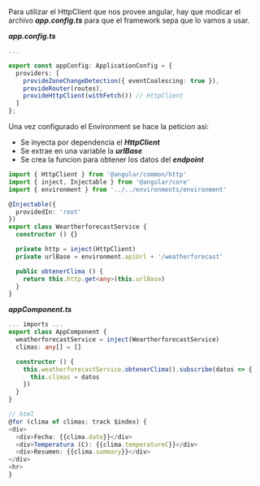 Para utilizar el HttpClient que nos provee angular, hay que modicar el archivo ***app.config.ts*** para que el framework sepa que lo vamos a usar.

***app.config.ts***

```ts
...

export const appConfig: ApplicationConfig = {
  providers: [
    provideZoneChangeDetection({ eventCoalescing: true }),
    provideRouter(routes),
    provideHttpClient(withFetch()) // HttpClient
  ]
};
```

Una vez configurado el Environment se hace la peticion asi:

- Se inyecta por dependencia el ***HttpClient***
- Se extrae en una variable la ***urlBase***
- Se crea la funcion para obtener los datos del ***endpoint***
  
```ts
import { HttpClient } from '@angular/common/http'
import { inject, Injectable } from '@angular/core'
import { environment } from '../../environments/environment'

@Injectable({
  providedIn: 'root'
})
export class WeartherforecastService {
  constructor () {}

  private http = inject(HttpClient)
  private urlBase = environment.apiUrl + '/weatherforecast'

  public obtenerClima () {
    return this.http.get<any>(this.urlBase)
  }
}
```

***appComponent.ts***

```ts
... imports ...
export class AppComponent {
  weatherforecastService = inject(WeartherforecastService)
  climas: any[] = []

  constructor () {
    this.weatherforecastService.obtenerClima().subscribe(datos => {
      this.climas = datos
    })
  }
}

// html
@for (clima of climas; track $index) {
<div>
  <div>Fecha: {{clima.date}}</div>
  <div>Temperatura (C): {{clima.temperatureC}}</div>
  <div>Resumen: {{clima.summary}}</div>
</div>
<hr>
}
```